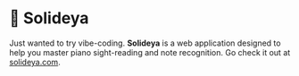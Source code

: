 # 🎹 Solideya

Just wanted to try vibe-coding. **Solideya** is a web application designed to help you master piano sight-reading and note recognition. Go check it out at [solideya.com](https://solideya.com).

